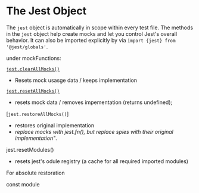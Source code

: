 # The Jest Object

The `jest` object is automatically in scope within every test file. The methods in the `jest` object help create mocks and let you control Jest's overall behavior. It can also be imported explicitly by via `import {jest} from '@jest/globals'`.

under mockFunctions: 

[`jest.clearAllMocks()`](https://jestjs.io/docs/jest-object#jestclearallmocks)

- Resets mock usasge data / keeps implementation

[`jest.resetAllMocks()`](https://jestjs.io/docs/jest-object#jestresetallmocks)

- resets mock data / removes impementation (returns undefined);

[`jest.restoreAllMocks()`]

- restores original implementation
- *replace mocks with jest.fn(), but replace spies with their original implementation"*.



jest.resetModules()

- resets jest's odule registry (a cache for all required imported modules)



For absolute restoration

const module
